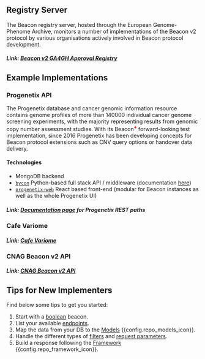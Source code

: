## Registry Server

The Beacon registry server, hosted through the European Genome-Phenome Archive, monitors
a number of implementations of the Beacon v2 protocol by various organisations actively involved
in Beacon protocol development.

##### Link: [Beacon v2 GA4GH Approval Registry](https://ga4gh-approval-service-registry-demo.ega-archive.org)

## Example Implementations

### Progenetix API

The Progenetix database and cancer genomic information resource contains genome profiles
of more than 140000 individual cancer genome screening experiments, with the majority
representing results from genomic copy number assessment studies. With its
Beacon<span style="color: red; font-weight: 800;"><sup>+</sup></span> forward-looking test
implementation, since 2016 Progenetix has been developing concepts for Beacon protocol extensions
such as CNV query options or handover data delivery.

#### Technologies

* MongoDB backend
* [`bycon`](https://github.com/progenetix/bycon/) Python-based full stack API / middleware (documentation [here](https://bycon.progenetix.org/))
* [`progenetix-web`](https://github.com/progenetix/progenetix-web/) React based front-end (modular for Beacon instances as well as the whole Progenetix UI)

##### Link: [Documentation page](https://docs.progenetix.org/beaconplus/#beacon-v2-path-examples-in-progenetix) for Progenetix REST paths

### Cafe Variome

##### Link: [Cafe Variome](https://beaconv2.cafevariome.org/form)

### CNAG Beacon v2 API

##### Link: [CNAG Beacon v2 API](https://playground.rd-connect.eu/beacon2/api)

<!--
### Fundacion Progreso y Salud Beacon v2 API

##### Link: [Fundacion Progreso y Salud Beacon v2 API](https://csvs-beacon.clinbioinfosspa.es/csvs/ga4ghbeacon/v2/api/)
-->

## Tips for New Implementers

Find below some tips to get you started:

1. Start with a [boolean](beacon-flavours.md) beacon.
2. List your available [endpoints](framework.md).
3. Map the data from your DB to the [Models](models.md) {{config.repo_models_icon}}.
4. Handle the different types of [filters](filters.md) and [request parameters](framework.md).
5. Build a response following the [Framework](framework.md) {{config.repo_framework_icon}}.
